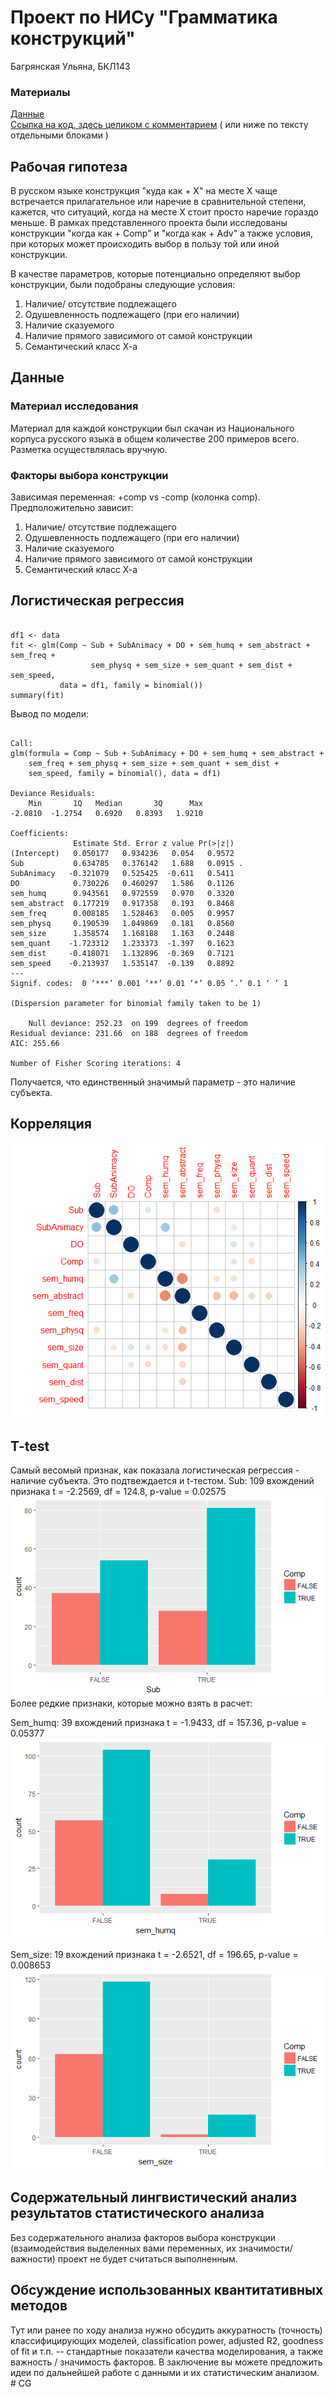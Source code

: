 # Проект по НИСу "Грамматика конструкций"
Багрянская Ульяна, БКЛ143

### Материалы
[Данные](https://github.com/UlyanaBagryanskaya/CG/blob/master/kuda_kak_nar.xml)  
[Ссылка на код, здесь целиком с комментарием](https://github.com/...) ( или ниже по тексту отдельными блоками )

## Рабочая гипотеза

В русском языке конструкция "куда как + Х" на месте Х чаще встречается прилагательное или наречие в сравнительной степени, кажется, что ситуаций, когда на месте Х стоит просто наречие гораздо меньше. В рамках представленного проекта были исследованы конструкции "когда как + Comp" и "когда как + Adv" а также условия, при которых может происходить выбор в пользу той или иной конструкции.

В качестве параметров, которые потенциально определяют выбор конструкции, были подобраны следующие условия:
1. Наличие/ отсутствие подлежащего
2. Одушевленность подлежащего (при его наличии)
3. Наличие сказуемого
4. Наличие прямого зависимого от самой конструкции
5. Семантический класс Х-а

## Данные

### Материал исследования
Материал для каждой конструкции был скачан из Национального корпуса русского языка в общем количестве 200 примеров всего. Разметка осуществлялась вручную. 

### Факторы выбора конструкции
Зависимая переменная: +comp vs -comp (колонка comp). Предположительно зависит:
1. Наличие/ отсутствие подлежащего
2. Одушевленность подлежащего (при его наличии)
3. Наличие сказуемого
4. Наличие прямого зависимого от самой конструкции
5. Семантический класс Х-а

## Логистическая регрессия
<pre><code>
df1 <- data
fit <- glm(Comp ~ Sub + SubAnimacy + DO + sem_humq + sem_abstract + sem_freq +
                  sem_physq + sem_size + sem_quant + sem_dist + sem_speed,
           data = df1, family = binomial()) 
summary(fit)
</code></pre>

Вывод по модели:
<pre><code>
Call:
glm(formula = Comp ~ Sub + SubAnimacy + DO + sem_humq + sem_abstract + 
    sem_freq + sem_physq + sem_size + sem_quant + sem_dist + 
    sem_speed, family = binomial(), data = df1)

Deviance Residuals: 
    Min       1Q   Median       3Q      Max  
-2.0810  -1.2754   0.6920   0.8393   1.9210  

Coefficients:
              Estimate Std. Error z value Pr(>|z|)  
(Intercept)   0.050177   0.934236   0.054   0.9572  
Sub           0.634785   0.376142   1.688   0.0915 .
SubAnimacy   -0.321079   0.525425  -0.611   0.5411  
DO            0.730226   0.460297   1.586   0.1126  
sem_humq      0.943561   0.972559   0.970   0.3320  
sem_abstract  0.177219   0.917358   0.193   0.8468  
sem_freq      0.008185   1.528463   0.005   0.9957  
sem_physq     0.190539   1.049869   0.181   0.8560  
sem_size      1.358574   1.168188   1.163   0.2448  
sem_quant    -1.723312   1.233373  -1.397   0.1623  
sem_dist     -0.418071   1.132896  -0.369   0.7121  
sem_speed    -0.213937   1.535147  -0.139   0.8892  
---
Signif. codes:  0 ‘***’ 0.001 ‘**’ 0.01 ‘*’ 0.05 ‘.’ 0.1 ‘ ’ 1

(Dispersion parameter for binomial family taken to be 1)

    Null deviance: 252.23  on 199  degrees of freedom
Residual deviance: 231.66  on 188  degrees of freedom
AIC: 255.66

Number of Fisher Scoring iterations: 4
</code></pre>

Получается, что единственный значимый параметр - это наличие субъекта.

## Корреляция
![Корреляция](/correlation.png)

## T-test
Самый весомый признак, как показала логистическая регрессия - наличие субъекта. Это подтвеждается и t-тестом.
Sub: 109 вхождений признака
t = -2.2569, df = 124.8, p-value = 0.02575
![Sub](/Sub.png)
Более редкие признаки, которые можно взять в расчет:

Sem_humq: 39 вхождений признака
t = -1.9433, df = 157.36, p-value = 0.05377
![sem_himq](/sem_humq.png)

Sem_size: 19 вхождений признака
t = -2.6521, df = 196.65, p-value = 0.008653
![sem_size](/sem_size.png)

## Содержательный лингвистический анализ результатов статистического анализа
Без содержательного анализа факторов выбора конструкции (взаимодействия выделенных вами переменных, их значимости/важности) проект не будет считаться выполненным.   

## Обсуждение использованных квантитативных методов
Тут или ранее по ходу анализа нужно обсудить аккуратность (точность) классифицирующих моделей, classification power, adjusted R2, goodness of fit и т.п. -- стандартные показатели качества моделирования, а также важность / значимость факторов. 
В заключение вы можете предложить идеи по дальнейшей работе с данными и их статистическим анализом. # CG
